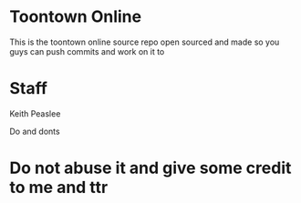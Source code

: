  Toontown Online
===================

This is the toontown online source repo open sourced and made so you guys can push commits and work on it to

Staff
=====
Keith Peaslee

Do and donts

Do not abuse it and give some credit to me and ttr
=====

